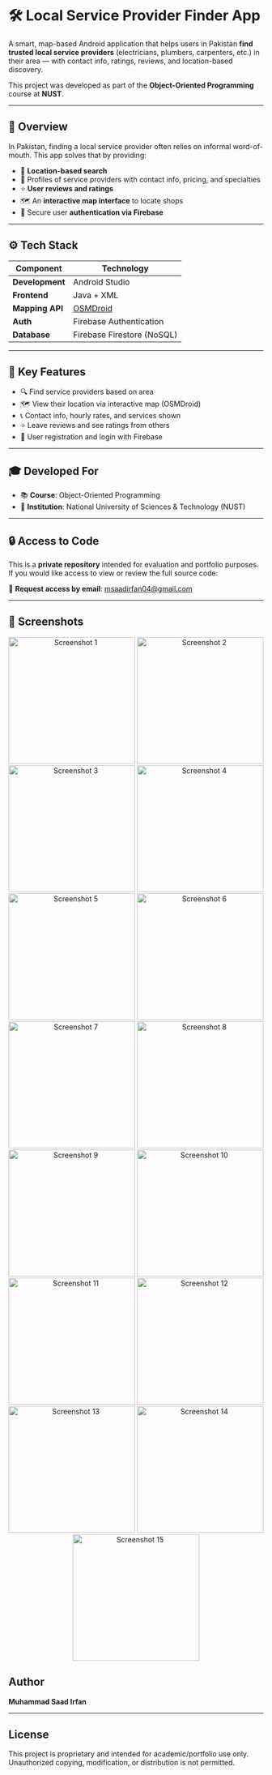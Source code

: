 # 🛠️ Local Service Provider Finder App

A smart, map-based Android application that helps users in Pakistan **find trusted local service providers** (electricians, plumbers, carpenters, etc.) in their area — with contact info, ratings, reviews, and location-based discovery.

This project was developed as part of the **Object-Oriented Programming** course at **NUST**.

---

## 📱 Overview

In Pakistan, finding a local service provider often relies on informal word-of-mouth. This app solves that by providing:

- 📍 **Location-based search**
- 🧰 Profiles of service providers with contact info, pricing, and specialties
- ⭐ **User reviews and ratings**
- 🗺️ An **interactive map interface** to locate shops
- 🔐 Secure user **authentication via Firebase**

---

## ⚙️ Tech Stack

| Component            | Technology                                |
|----------------------|--------------------------------------------|
| **Development**      | Android Studio                             |
| **Frontend**         | Java + XML                                 |
| **Mapping API**      | [OSMDroid](https://github.com/osmdroid/osmdroid) |
| **Auth**             | Firebase Authentication                    |
| **Database**         | Firebase Firestore (NoSQL)                 |

---

## 🚀 Key Features

- 🔍 Find service providers based on area
- 🗺️ View their location via interactive map (OSMDroid)
- 📞 Contact info, hourly rates, and services shown
- ⭐ Leave reviews and see ratings from others
- 🔐 User registration and login with Firebase

---

## 🎓 Developed For

- 📚 **Course**: Object-Oriented Programming  
- 🏫 **Institution**: National University of Sciences & Technology (NUST)
  
---

## 🔒 Access to Code

This is a **private repository** intended for evaluation and portfolio purposes.  
If you would like access to view or review the full source code:

📩 **Request access by email**: [msaadirfan04@gmail.com](mailto:msaadirfan04@gmail.com)

---

## 📸 Screenshots

<div align="center">

<img src="https://github.com/user-attachments/assets/3cc2f98b-6418-4726-b162-8e8c0aa1158f" width="250" alt="Screenshot 1"/>
<img src="https://github.com/user-attachments/assets/0e0563a4-5298-4ba0-9e9b-d3a31ed49eb1" width="250" alt="Screenshot 2"/>
<img src="https://github.com/user-attachments/assets/57f377b1-bcfe-4a87-a110-5d938dea5e5f" width="250" alt="Screenshot 3"/>
<img src="https://github.com/user-attachments/assets/df4bc9f4-7f73-46f3-bfad-9103cd3ebdaf" width="250" alt="Screenshot 4"/>
<img src="https://github.com/user-attachments/assets/7f5a1a9f-e955-48f5-ac15-9e45ea07b1d2" width="250" alt="Screenshot 5"/>
<img src="https://github.com/user-attachments/assets/37e93149-7117-4e2d-94d8-d1f57221de25" width="250" alt="Screenshot 6"/>
<img src="https://github.com/user-attachments/assets/80e11e96-ed7a-46fc-bb5e-449f9b331e0a" width="250" alt="Screenshot 7"/>
<img src="https://github.com/user-attachments/assets/b8584acd-71c0-4e0e-9827-dd65c3addb8b" width="250" alt="Screenshot 8"/>
<img src="https://github.com/user-attachments/assets/a5967c18-b2df-49f7-949f-1bdc8e06e558" width="250" alt="Screenshot 9"/>
<img src="https://github.com/user-attachments/assets/8da3b14a-66be-4935-aca2-1fc69dcf422e" width="250" alt="Screenshot 10"/>
<img src="https://github.com/user-attachments/assets/75601d52-a2db-4603-9e17-c557b5e72459" width="250" alt="Screenshot 11"/>
<img src="https://github.com/user-attachments/assets/7a1cb853-c082-43e4-8703-377fac15c77f" width="250" alt="Screenshot 12"/>
<img src="https://github.com/user-attachments/assets/1a38e6c4-309d-4de0-bd24-c9e3fce48265" width="250" alt="Screenshot 13"/>
<img src="https://github.com/user-attachments/assets/ef99064c-4ee2-4ed6-afe7-4816c1acbd6d" width="250" alt="Screenshot 14"/>
<img src="https://github.com/user-attachments/assets/86b132cb-a57f-4d42-a82e-288097971e2f" width="250" alt="Screenshot 15"/>

</div>

## Author

**Muhammad Saad Irfan**

---

## License

This project is proprietary and intended for academic/portfolio use only.  
Unauthorized copying, modification, or distribution is not permitted.
